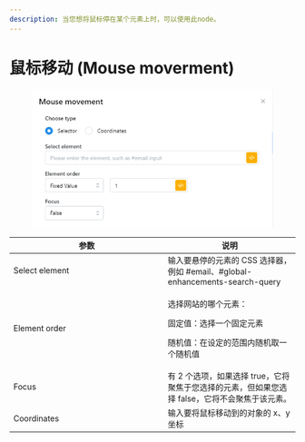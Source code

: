 ```yaml
---
description: 当您想将鼠标停在某个元素上时，可以使用此node。
---
```


# 鼠标移动 (Mouse moverment)

<figure><img src="../../.gitbook/assets/image (1) (1) (1) (1) (1) (1) (1) (1) (1) (1) (1) (1).png" alt=""><figcaption></figcaption></figure>

<table><thead><tr><th width="258">参数</th><th>说明</th></tr></thead><tbody><tr><td>Select element</td><td>输入要悬停的元素的 CSS 选择器，例如 #email、#global-enhancements-search-query</td></tr><tr><td>Element order</td><td><p>选择网站的哪个元素： </p><p>固定值：选择一个固定元素 </p><p>随机值：在设定的范围内随机取一个随机值</p></td></tr><tr><td>Focus</td><td>有 2 个选项，如果选择 true，它将聚焦于您选择的元素，但如果您选择 false，它将不会聚焦于该元素。</td></tr><tr><td>Coordinates </td><td>输入要将鼠标移动到的对象的 x、y 坐标</td></tr></tbody></table>

